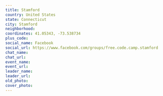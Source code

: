 ```yaml
---
title: Stamford
country: United States
state: Connecticut
city: Stamford
neighborhood: 
coordinates: 41.05343, -73.538734
plus_code:
social_name: Facebook
social_url: https://www.facebook.com/groups/free.code.camp.stamford
chat_name:
chat_url:
event_name:
event_url:
leader_name:
leader_url:
old_photo: 
cover_photo:
---
```

